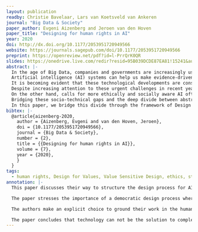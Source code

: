 ```yaml
---
layout: publication
readby: Christie Bavelaar, Lars van Koetsveld van Ankeren
journal: "Big Data & Society"
paper_author: Evgeni Aizenberg and Jeroen van den Hoven
paper_title: "Designing for human rights in AI"
year: 2020
doi: http://dx.doi.org/10.1177/2053951720949566
website: https://journals.sagepub.com/doi/10.1177/2053951720949566
preprint: https://openreview.net/pdf?id=l-PrrQrK0QR
slides: https://onedrive.live.com/redir?resid=95B039DCDE87EA81!15241&authkey=!ABqJ2fP46OQKsWM&ithint=file%2cpptx&e=AMa9Pt
abstract: |-
  In the age of Big Data, companies and governments are increasingly using algorithms to inform hiring decisions, employee management, policing, credit scoring, insurance pricing, and many more aspects of our lives. 
  Artificial intelligence (AI) systems can help us make evidence-driven, efficient decisions, but can also confront us with unjustified, discriminatory decisions wrongly assumed to be accurate because they are made automatically and quantitatively. 
  It is becoming evident that these technological developments are consequential to people’s fundamental human rights. 
  Despite increasing attention to these urgent challenges in recent years, technical solutions to these complex socio-ethical problems are often developed without empirical study of societal context and the critical input of societal stakeholders who are impacted by the technology. 
  On the other hand, calls for more ethically and socially aware AI often fail to provide answers for how to proceed beyond stressing the importance of transparency, explainability, and fairness. 
  Bridging these socio-technical gaps and the deep divide between abstract value language and design requirements is essential to facilitate nuanced, context-dependent design choices that will support moral and social values. 
  In this paper, we bridge this divide through the framework of Design for Values, drawing on methodologies of Value Sensitive Design and Participatory Design to present a roadmap for proactively engaging societal stakeholders to translate fundamental human rights into context-dependent design requirements through a structured, inclusive, and transparent process.
bibtex: |-
  @article{aizenberg-2020,
    author = {Aizenberg, Evgeni and van den Hoven, Jeroen},
    doi = {10.1177/2053951720949566},
    journal = {Big Data & Society},
    number = {2},
    title = {{Designing for human rights in AI}},
    volume = {7},
    year = {2020},
    }
  }
tags:
  - human rights, Design for Values, Value Sensitive Design, ethics, stakeholders
annotation: |-
  This paper discusses their way to structure the design process for AI in a way that honours the fundamental human rights. Technological developments have the ability to infer with fundamental human rights. This happens when technical solutions are implemented without empirical study of societal context. Calls for more ethical AI stress the importance of transparency, however do not provide practical solutions. This creates a socio-technical gap that needs to be bridged. 

  The paper stresses the importance of a democratic design process where stakeholders are involved. This design process is to be structured using the tripartite methodology. One, the stakeholders and values need to be specified. Second, the needs and experiences of these stakeholders have to be explored. Third, the implementation and evaluation of technical solutions can be defined. These three types of investigations do not exist in isolation, but rather influence and enhance each other. 

  The authors make an explicit choice to ground their work in the human rights expressed by the EU Charter of Fundamental Rights. They explore different human rights such as dignity, freedom, equality and solidarity. Using an hierarchical approach norms can be derived from values and these norms result in specific design requirement. Fundamental human values and norms are most easily defined by the ways in which they can be violated. This is why the authors provide examples where AI may violate these norms and values and how these violations can be avoided. Users need to be aware that they are being subjected to AI and need to be able to contest the AI’s decisions.  Stakeholders need to reflect on which data is justifiably necessary for the system to use. Sometimes the conclusion may even be that AI is not the solution to the presented problem.

  The paper concludes that technology can not be the solution to complex societal problems, since technology is not as ethically neutral or objective as it is often perceived. To this end the authors presented their value design approach so that institutions and societies can ensure AI contributes positively to the enjoyment of human rights. These principles do not apply only to AI, since different technologies can have a similar impact on human rights. Lastly, the authors conclude that designing for human values does not hinder technological innovation, instead leading to long-term benefits to individuals in society and developers, having gained a higher amount of trust.  
---
```


<!--mandatory fields: paper_title, readby, paper_author, journal, year, doi or preprint or arxiv, slides (if you have), abstract, annotation -->
